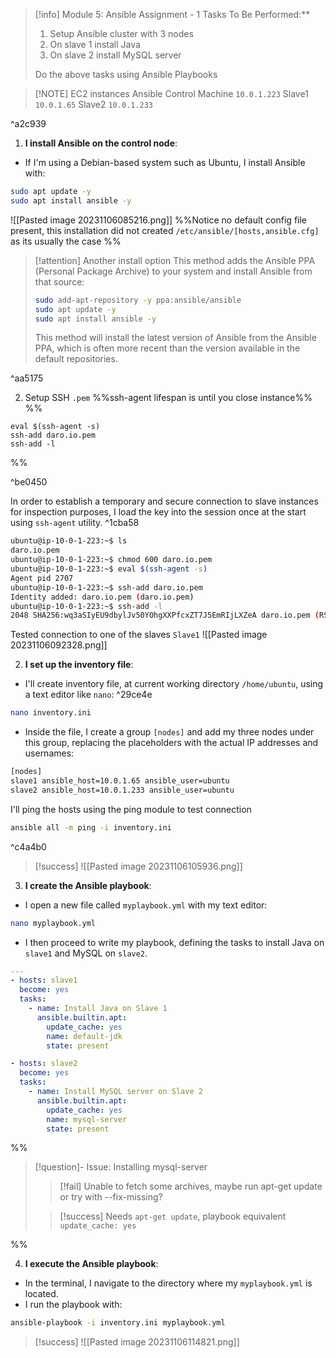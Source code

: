 
> [!info] Module 5: Ansible Assignment - 1
> Tasks To Be Performed:** 
> 1. Setup Ansible cluster with 3 nodes 
> 2. On slave 1 install Java 
> 3. On slave 2 install MySQL server 
> 
> Do the above tasks using Ansible Playbooks


> [!NOTE] EC2 instances
> Ansible Control Machine `10.0.1.223`
> Slave1 `10.0.1.65`
> Slave2 `10.0.1.233`

^a2c939


1. **I install Ansible on the control node**:

- If I'm using a Debian-based system such as Ubuntu, I install Ansible with:
```bash
sudo apt update -y
sudo apt install ansible -y
```

![[Pasted image 20231106085216.png]]
%%Notice no default config file present, this installation did not created `/etc/ansible/[hosts,ansible.cfg]` as its usually the case
%%

> [!attention] Another install option
> This method adds the Ansible PPA (Personal Package Archive) to your system and install Ansible from that source:
> ```bash
> sudo add-apt-repository -y ppa:ansible/ansible
> sudo apt update -y
> sudo apt install ansible -y
> ```
> This method will install the latest version of Ansible from the Ansible PPA, which is often more recent than the version available in the default repositories.

^aa5175

2. Setup SSH `.pem` 
   %%ssh-agent lifespan is until you close instance%%
%%
```
eval $(ssh-agent -s)
ssh-add daro.io.pem
ssh-add -l
```

%%

^be0450

In order to establish a temporary and secure connection to slave instances for inspection purposes, I load the key into the session once at the start using `ssh-agent` utility. ^1cba58
```bash
ubuntu@ip-10-0-1-223:~$ ls
daro.io.pem
ubuntu@ip-10-0-1-223:~$ chmod 600 daro.io.pem
ubuntu@ip-10-0-1-223:~$ eval $(ssh-agent -s)
Agent pid 2707
ubuntu@ip-10-0-1-223:~$ ssh-add daro.io.pem
Identity added: daro.io.pem (daro.io.pem)
ubuntu@ip-10-0-1-223:~$ ssh-add -l
2048 SHA256:wq3aSIyEU9dbylJv50YOhgXXPfcxZT7J5EmRIjLXZeA daro.io.pem (RSA)
```

Tested connection to one of the slaves `Slave1` 
![[Pasted image 20231106092328.png]]


2. **I set up the inventory file**:

- I'll create inventory file,  at current working directory `/home/ubuntu`, using a text editor like `nano`: ^29ce4e
```bash
nano inventory.ini
```
- Inside the file, I create a group `[nodes]` and add my three nodes under this group, replacing the placeholders with the actual IP addresses and usernames:
```bash
[nodes]
slave1 ansible_host=10.0.1.65 ansible_user=ubuntu
slave2 ansible_host=10.0.1.233 ansible_user=ubuntu
```

I'll ping the hosts using the ping module to test connection
```bash
ansible all -m ping -i inventory.ini
```

^c4a4b0

> [!success]
> ![[Pasted image 20231106105936.png]]


3. **I create the Ansible playbook**:

- I open a new file called `myplaybook.yml` with my text editor:
```bash
nano myplaybook.yml
```
- I then proceed to write my playbook, defining the tasks to install Java on `slave1` and MySQL on `slave2`.
```yml
---
- hosts: slave1
  become: yes
  tasks:
    - name: Install Java on Slave 1
      ansible.builtin.apt:
	    update_cache: yes
        name: default-jdk
        state: present

- hosts: slave2
  become: yes
  tasks:
    - name: Install MySQL server on Slave 2
      ansible.builtin.apt:
	    update_cache: yes
        name: mysql-server
        state: present
```
 %% 
> [!question]- Issue: Installing mysql-server
> > [!fail] 
> > Unable to fetch some archives, maybe run apt-get update or try with --fix-missing?
> 
> > [!success]
> > Needs `apt-get update`, playbook equivalent `update_cache: yes`
> 

%%

4. **I execute the Ansible playbook**:

- In the terminal, I navigate to the directory where my `myplaybook.yml` is located.
- I run the playbook with:
```bash
ansible-playbook -i inventory.ini myplaybook.yml
```

> [!success]
> ![[Pasted image 20231106114821.png]]
